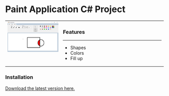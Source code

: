 <h1>Paint Application C# Project</h1>
<table>
  <tr>
    <td style="width: 35%; vertical-align: top;">
      <img src="paint-application/Screenshot.png" alt="screenshot" style="width:500px;" />
    </td>
    <td style="width: 65%; vertical-align: top;">
      <h3>Features</h3>
      <hr>
      <ul>
        <li>Shapes</li>
        <li>Colors</li>
        <li>Fill up</li>
      </ul>
    </td>
  </tr>
</table>

### Installation
[Download the latest version here.](https://github.com/temesgen-982/paint-applicatin-c-sharp/releases/download/v1.0.0/SetupPaintapplication.msi)
